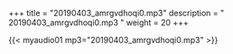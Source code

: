+++
title = "20190403_amrgvdhoqi0.mp3"
description = " 20190403_amrgvdhoqi0.mp3 "
weight = 20
+++

{{< myaudio01 mp3="20190403_amrgvdhoqi0.mp3" >}}

